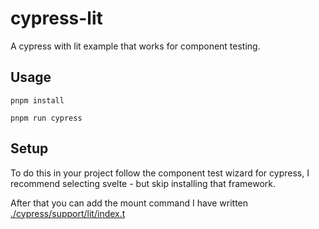 # cypress-lit

A cypress with lit example that works for component testing.

## Usage

```
pnpm install

pnpm run cypress
```

## Setup

To do this in your project follow the component test wizard for cypress, I recommend selecting svelte - but skip installing that framework.

After that you can add the mount command I have written [./cypress/support/lit/index.t](./cypress/support/lit/index.ts)

